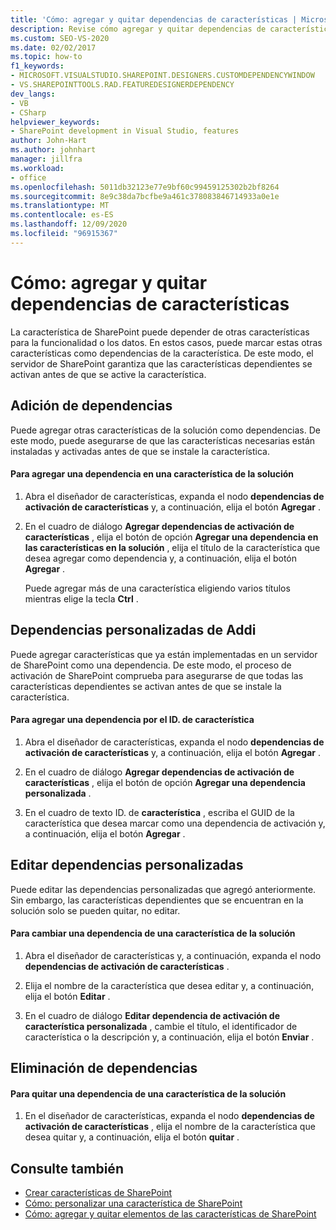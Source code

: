 ```yaml
---
title: 'Cómo: agregar y quitar dependencias de características | Microsoft Docs'
description: Revise cómo agregar y quitar dependencias de características en la solución de SharePoint mediante el diseñador de características de Visual Studio.
ms.custom: SEO-VS-2020
ms.date: 02/02/2017
ms.topic: how-to
f1_keywords:
- MICROSOFT.VISUALSTUDIO.SHAREPOINT.DESIGNERS.CUSTOMDEPENDENCYWINDOW
- VS.SHAREPOINTTOOLS.RAD.FEATUREDESIGNERDEPENDENCY
dev_langs:
- VB
- CSharp
helpviewer_keywords:
- SharePoint development in Visual Studio, features
author: John-Hart
ms.author: johnhart
manager: jillfra
ms.workload:
- office
ms.openlocfilehash: 5011db32123e77e9bf60c99459125302b2bf8264
ms.sourcegitcommit: 8e9c38da7bcfbe9a461c378083846714933a0e1e
ms.translationtype: MT
ms.contentlocale: es-ES
ms.lasthandoff: 12/09/2020
ms.locfileid: "96915367"
---
```

# <a name="how-to-add-and-remove-feature-dependencies"></a>Cómo: agregar y quitar dependencias de características
  La característica de SharePoint puede depender de otras características para la funcionalidad o los datos. En estos casos, puede marcar estas otras características como dependencias de la característica. De este modo, el servidor de SharePoint garantiza que las características dependientes se activan antes de que se active la característica.

## <a name="add-dependencies"></a>Adición de dependencias
 Puede agregar otras características de la solución como dependencias. De este modo, puede asegurarse de que las características necesarias están instaladas y activadas antes de que se instale la característica.

#### <a name="to-add-a-dependency-on-a-feature-in-the-solution"></a>Para agregar una dependencia en una característica de la solución

1. Abra el diseñador de características, expanda el nodo **dependencias de activación de características** y, a continuación, elija el botón **Agregar** .

2. En el cuadro de diálogo **Agregar dependencias de activación de características** , elija el botón de opción **Agregar una dependencia en las características en la solución** , elija el título de la característica que desea agregar como dependencia y, a continuación, elija el botón **Agregar** .

     Puede agregar más de una característica eligiendo varios títulos mientras elige la tecla **Ctrl** .

## <a name="addi-custom-dependencies"></a>Dependencias personalizadas de Addi
 Puede agregar características que ya están implementadas en un servidor de SharePoint como una dependencia. De este modo, el proceso de activación de SharePoint comprueba para asegurarse de que todas las características dependientes se activan antes de que se instale la característica.

#### <a name="to-add-a-dependency-by-the-feature-id"></a>Para agregar una dependencia por el ID. de característica

1. Abra el diseñador de características, expanda el nodo **dependencias de activación de características** y, a continuación, elija el botón **Agregar** .

2. En el cuadro de diálogo **Agregar dependencias de activación de características** , elija el botón de opción **Agregar una dependencia personalizada** .

3. En el cuadro de texto ID. de **característica** , escriba el GUID de la característica que desea marcar como una dependencia de activación y, a continuación, elija el botón **Agregar** .

## <a name="edit-custom-dependencies"></a>Editar dependencias personalizadas
 Puede editar las dependencias personalizadas que agregó anteriormente. Sin embargo, las características dependientes que se encuentran en la solución solo se pueden quitar, no editar.

#### <a name="to-change-a-dependency-on-a-feature-in-the-solution"></a>Para cambiar una dependencia de una característica de la solución

1. Abra el diseñador de características y, a continuación, expanda el nodo **dependencias de activación de características** .

2. Elija el nombre de la característica que desea editar y, a continuación, elija el botón **Editar** .

3. En el cuadro de diálogo **Editar dependencia de activación de característica personalizada** , cambie el título, el identificador de característica o la descripción y, a continuación, elija el botón **Enviar** .

## <a name="remove-dependencies"></a>Eliminación de dependencias

#### <a name="to-remove-a-dependency-on-a-feature-in-the-solution"></a>Para quitar una dependencia de una característica de la solución

1. En el diseñador de características, expanda el nodo **dependencias de activación de características** , elija el nombre de la característica que desea quitar y, a continuación, elija el botón **quitar** .

## <a name="see-also"></a>Consulte también
- [Crear características de SharePoint](../sharepoint/creating-sharepoint-features.md)
- [Cómo: personalizar una característica de SharePoint](../sharepoint/how-to-customize-a-sharepoint-feature.md)
- [Cómo: agregar y quitar elementos de las características de SharePoint](../sharepoint/how-to-add-and-remove-items-to-sharepoint-features.md)
